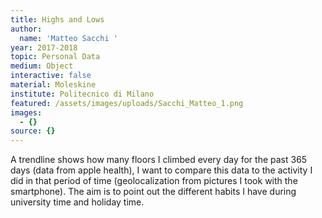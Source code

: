 ```yaml
---
title: Highs and Lows
author:
  name: 'Matteo Sacchi '
year: 2017-2018
topic: Personal Data
medium: Object
interactive: false
material: Moleskine
institute: Politecnico di Milano
featured: /assets/images/uploads/Sacchi_Matteo_1.png
images:
  - {}
source: {}
---
```

A trendline shows how many floors I climbed every day for the past 365 days (data from apple health), I want to compare this data to the activity I did in that period of time (geolocalization from pictures I took with the smartphone). The aim is to point out the different habits I have during university time and holiday time.
